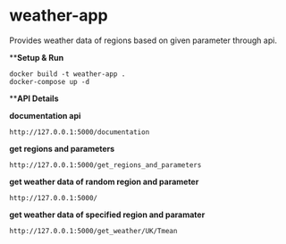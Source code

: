 # weather-app
Provides weather data of regions based on given parameter through api.

****Setup & Run**

    docker build -t weather-app .
    docker-compose up -d

****API Details**


**documentation api**

    http://127.0.0.1:5000/documentation

**get regions and parameters**

    http://127.0.0.1:5000/get_regions_and_parameters

**get weather data of random region and parameter**

    http://127.0.0.1:5000/

**get weather data of specified region and paramater**

    http://127.0.0.1:5000/get_weather/UK/Tmean
